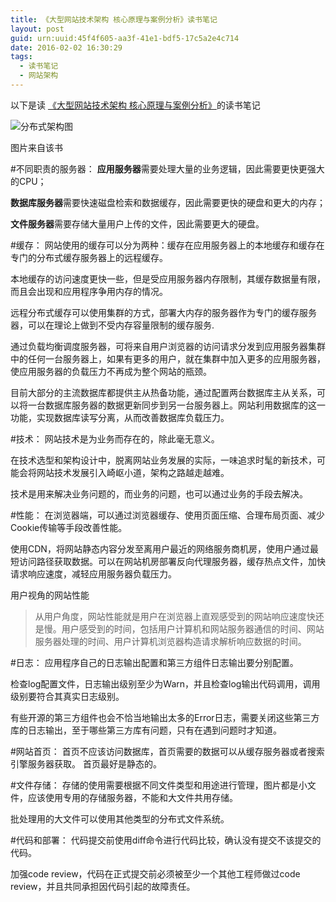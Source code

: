 ```yaml
---
title: 《大型网站技术架构 核心原理与案例分析》读书笔记
layout: post
guid: urn:uuid:45f4f605-aa3f-41e1-bdf5-17c5a2e4c714
date: 2016-02-02 16:30:29
tags:
  - 读书笔记
  - 网站架构
---
```


以下是读 [《大型网站技术架构 核心原理与案例分析》](http://item.jd.com/11322972.html#none)的读书笔记


![分布式架构图](http://7xqk6k.com1.z0.glb.clouddn.com/1.7.jpg)

图片来自该书


#不同职责的服务器：
**应用服务器**需要处理大量的业务逻辑，因此需要更快更强大的CPU；

**数据库服务器**需要快速磁盘检索和数据缓存，因此需要更快的硬盘和更大的内存；

**文件服务器**需要存储大量用户上传的文件，因此需要更大的硬盘。


#缓存：
网站使用的缓存可以分为两种：缓存在应用服务器上的本地缓存和缓存在专门的分布式缓存服务器上的远程缓存。

本地缓存的访问速度更快一些，但是受应用服务器内存限制，其缓存数据量有限，而且会出现和应用程序争用内存的情况。

远程分布式缓存可以使用集群的方式，部署大内存的服务器作为专门的缓存服务器，可以在理论上做到不受内存容量限制的缓存服务.

通过负载均衡调度服务器，可将来自用户浏览器的访问请求分发到应用服务器集群中的任何一台服务器上，如果有更多的用户，就在集群中加入更多的应用服务器，使应用服务器的负载压力不再成为整个网站的瓶颈。

目前大部分的主流数据库都提供主从热备功能，通过配置两台数据库主从关系，可以将一台数据库服务器的数据更新同步到另一台服务器上。网站利用数据库的这一功能，实现数据库读写分离，从而改善数据库负载压力。


#技术：
网站技术是为业务而存在的，除此毫无意义。

在技术选型和架构设计中，脱离网站业务发展的实际，一味追求时髦的新技术，可能会将网站技术发展引入崎岖小道，架构之路越走越难。

技术是用来解决业务问题的，而业务的问题，也可以通过业务的手段去解决。

#性能：
在浏览器端，可以通过浏览器缓存、使用页面压缩、合理布局页面、减少Cookie传输等手段改善性能。

使用CDN，将网站静态内容分发至离用户最近的网络服务商机房，使用户通过最短访问路径获取数据。可以在网站机房部署反向代理服务器，缓存热点文件，加快请求响应速度，减轻应用服务器负载压力。

用户视角的网站性能
>从用户角度，网站性能就是用户在浏览器上直观感受到的网站响应速度快还是慢。用户感受到的时间，包括用户计算机和网站服务器通信的时间、网站服务器处理的时间、用户计算机浏览器构造请求解析响应数据的时间。

#日志：
应用程序自己的日志输出配置和第三方组件日志输出要分别配置。

检查log配置文件，日志输出级别至少为Warn，并且检查log输出代码调用，调用级别要符合其真实日志级别。

有些开源的第三方组件也会不恰当地输出太多的Error日志，需要关闭这些第三方库的日志输出，至于哪些第三方库有问题，只有在遇到问题时才知道。

#网站首页：
首页不应该访问数据库，首页需要的数据可以从缓存服务器或者搜索引擎服务器获取。
首页最好是静态的。

#文件存储：
存储的使用需要根据不同文件类型和用途进行管理，图片都是小文件，应该使用专用的存储服务器，不能和大文件共用存储。

批处理用的大文件可以使用其他类型的分布式文件系统。

#代码和部署：
代码提交前使用diff命令进行代码比较，确认没有提交不该提交的代码。

加强code review，代码在正式提交前必须被至少一个其他工程师做过code review，并且共同承担因代码引起的故障责任。


